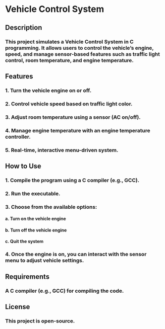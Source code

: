 # Vehicle Control System

## Description

### This project simulates a Vehicle Control System in C programming. It allows users to control the vehicle’s engine, speed, and manage sensor-based features such as traffic light control, room temperature, and engine temperature.

## Features

### 1. Turn the vehicle engine on or off.

### 2. Control vehicle speed based on traffic light color.

### 3. Adjust room temperature using a sensor (AC on/off).

### 4. Manage engine temperature with an engine temperature controller.

### 5. Real-time, interactive menu-driven system.

## How to Use

### 1. Compile the program using a C compiler (e.g., GCC).

### 2. Run the executable.

### 3. Choose from the available options:

#### a. Turn on the vehicle engine

#### b. Turn off the vehicle engine

#### c. Quit the system

### 4. Once the engine is on, you can interact with the sensor menu to adjust vehicle settings.

## Requirements

### A C compiler (e.g., GCC) for compiling the code.

## License

### This project is open-source.
